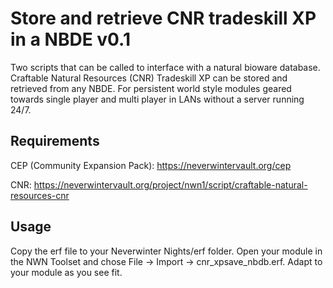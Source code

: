 Store and retrieve CNR tradeskill XP in a NBDE
v0.1
======================

Two scripts that can be called to interface with a natural bioware database. Craftable Natural Resources (CNR) Tradeskill XP can be stored and retrieved from any NBDE. For persistent world style modules geared towards single player and multi player in LANs without a server running 24/7.

Requirements
-------------

CEP (Community Expansion Pack): https://neverwintervault.org/cep

CNR: https://neverwintervault.org/project/nwn1/script/craftable-natural-resources-cnr

Usage
------

Copy the erf file to your Neverwinter Nights/erf folder. Open your module in the NWN Toolset and chose File -> Import -> cnr_xpsave_nbdb.erf. Adapt to your module as you see fit.
